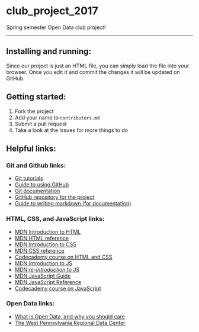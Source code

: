 # club_project_2017
Spring semester Open Data club project!

---

## Installing and running:
Since our project is just an HTML file, you can simply load the file into your browser. Once you edit it and commit the changes it will be updated on GitHub.


## Getting started:
1. Fork the project
2. Add your name to `contributors.md`
3. Submit a pull request
4. Take a look at the Issues for more things to do

## Helpful links:

### Git and Github links:
- [Git tutorials](https://www.atlassian.com/git/tutorials/)
- [Guide to using GitHub](https://guides.github.com/)
- [Git documentation](https://git-scm.com/doc)
- [GitHub repository for the project](https://github.com/Pitt-CSC/club_project_2017)
- [Guide to writing markdown (for documentation)](https://guides.github.com/features/mastering-markdown/)

### HTML, CSS, and JavaScript links:
- [MDN Introduction to HTML](https://developer.mozilla.org/en-US/docs/Web/Guide/HTML/Introduction)
- [MDN HTML reference](https://developer.mozilla.org/en-US/docs/Web/HTML/Reference)
- [MDN Introduction to CSS](https://developer.mozilla.org/en-US/docs/Web/Guide/CSS/Getting_started)
- [MDN CSS reference](https://developer.mozilla.org/en-US/docs/Web/CSS/Reference)
- [Codecademy course on HTML and CSS](https://www.codecademy.com/learn/web)
- [MDN Introduction to JS](https://developer.mozilla.org/en-US/docs/Web/JavaScript/Guide/Introduction)
- [MDN _re-introduction_ to JS](https://developer.mozilla.org/en-US/docs/Web/JavaScript/A_re-introduction_to_JavaScript)
- [MDN JavaScript Guide](https://developer.mozilla.org/en-US/docs/Web/JavaScript/Guide)
- [MDN JavaScript Reference](https://developer.mozilla.org/en-US/docs/Web/JavaScript/Reference)
- [Codecademy course on JavaScript](https://www.codecademy.com/learn/javascript)

### Open Data links:
- [What is Open Data, and why you should care](http://www.govtech.com/data/Got-Data-Make-it-Open-Data-with-These-Tips.html)
- [The West Pennsylvania Regional Data Center](http://www.wprdc.org/)
